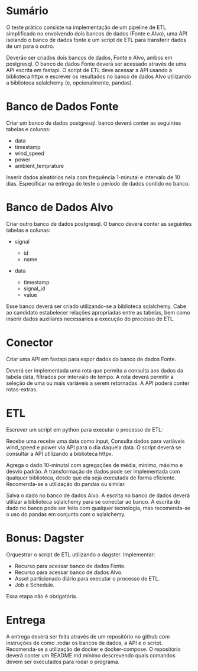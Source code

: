 # Sumário

O teste prático consiste na implementação de um pipeline de ETL simplificado no envolvendo dois bancos
de dados (Fonte e Alvo), uma API isolando o banco de dados fonte e um script de ETL para transferir dados de um para o outro.

Deverão ser criados dois bancos de dados, Fonte e Alvo, ambos em postgresql. O banco de dados Fonte
deverá ser acessado através de uma API escrita em fastapi. O script de ETL deve acessar a API usando a
biblioteca httpx e escrever os resultados no banco de dados Alvo utilizando a biblioteca sqlalchemy (e,
opcionalmente, pandas).

# Banco de Dados Fonte
Criar um banco de dados postgresql. banco deverá conter as seguintes tabelas e colunas:
- data
- timestamp
- wind_speed
- power
- ambient_temprature

Inserir dados aleatórios nela com frequência 1-minutal e intervalo de 10 dias. Especificar na entrega do teste o período de dados contido no banco.

# Banco de Dados Alvo
Criar outro banco de dados postgresql. O banco deverá conter as seguintes tabelas e colunas:

- signal
    - id
    - name

- data
    - timestamp
    - signal_id
    - value

Esse banco deverá ser criado utilizando-se a biblioteca sqlalchemy. Cabe ao candidato estabelecer
relações apropriadas entre as tabelas, bem como inserir dados auxiliares necessários a execução do
processo de ETL.

# Conector

Criar uma API em fastapi para expor dados do banco de dados Fonte.

Deverá ser implementada uma rota que permita a consulta aos dados da tabela data, filtrados por
intervalo de tempo. A rota deverá permitir a seleção de uma ou mais variáveis a serem retornadas.
A API poderá conter rotas-extras.

# ETL

Escrever um script em python para executar o processo de ETL:

Recebe uma recebe uma data como input, Consulta dados para variáveis wind_speed e power via API para o dia daquela data. O script deverá se consultar a API utilizando a biblioteca httpx.

Agrega o dado 10-minutal com agregações de média, mínimo, máximo e desvio padrão. A
transformação de dados pode ser implementada com qualquer biblioteca, desde que ela seja
executada de forma eficiente. Recomenda-se a utilização do pandas ou similar.

Salva o dado no banco de dados Alvo. A escrita no banco de dados deverá utilizar a biblioteca
sqlalchemy para se conectar ao banco. A escrita do dado no banco pode ser feita com qualquer
tecnologia, mas recomenda-se o uso do pandas em conjunto com o sqlalchemy.

# Bonus: Dagster

Orquestrar o script de ETL utilizando o dagster. Implementar:
- Recurso para acessar banco de dados Fonte.
- Recurso para acessar banco de dados Alvo.
- Asset particionado diário para executar o processo de ETL.
- Job e Schedule.

Essa etapa não é obrigatória.

# Entrega

A entrega deverá ser feita através de um repositório no github com instruções de como .rodar os bancos
de dados, a API e o script. Recomenda-se a utilização de docker e docker-compose. O repositório deverá
conter um README.md mínimo descrevendo quais comandos devem ser executados para rodar o programa.
